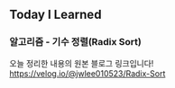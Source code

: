 ## Today I Learned
### 알고리즘 - 기수 정렬(Radix Sort)

오늘 정리한 내용의 원본 블로그 링크입니다!  
https://velog.io/@jwlee010523/Radix-Sort
